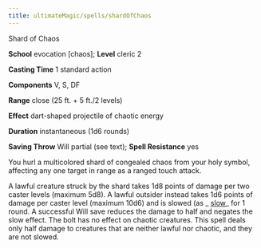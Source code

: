 ```yaml
---
title: ultimateMagic/spells/shardOfChaos
---
```

Shard of Chaos

**School** evocation [chaos]; **Level** cleric 2

**Casting Time** 1 standard action

**Components** V, S, DF

**Range** close (25 ft. + 5 ft./2 levels)

**Effect** dart-shaped projectile of chaotic energy

**Duration** instantaneous (1d6 rounds)

**Saving Throw** Will partial (see text); **Spell Resistance** yes

You hurl a multicolored shard of congealed chaos from your holy symbol, affecting any one target in range as a ranged touch attack.

A lawful creature struck by the shard takes 1d8 points of damage per two caster levels (maximum 5d8). A lawful outsider instead takes 1d6 points of damage per caster level (maximum 10d6) and is slowed (as _ [slow](spell_dir/slow#_slow)_ for 1 round. A successful Will save reduces the damage to half and negates the slow effect. The bolt has no effect on chaotic creatures. This spell deals only half damage to creatures that are neither lawful nor chaotic, and they are not slowed.

